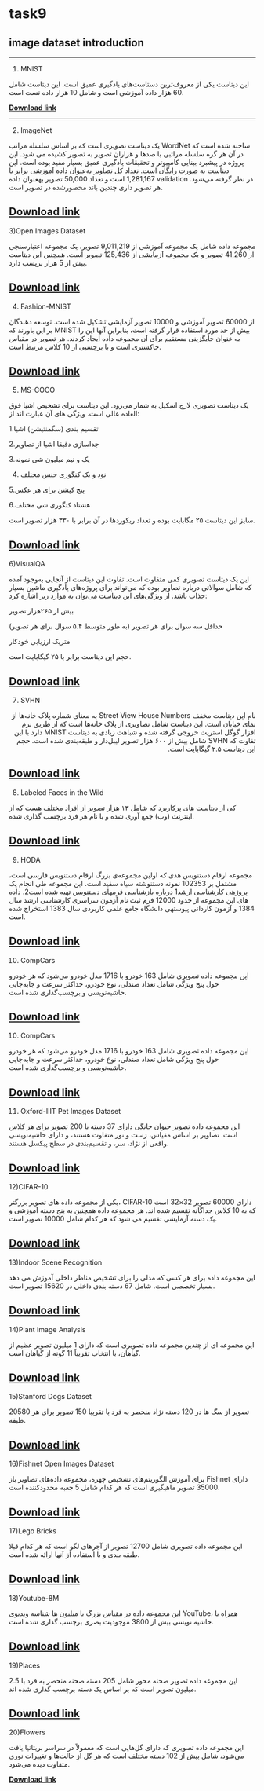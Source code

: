 # task9

## image dataset introduction

_____________________________________________________
1) MNIST

این دیتاست یکی از معروف‌ترین دستاست‌های یادگیری عمیق است. این دیتاست شامل 60 هزار داده آموزشی است و شامل 10 هزار داده تست است.

[**Download link**](https://www.tensorflow.org/datasets/catalog/mnist)

---------------------------------------------------------------------------
2) ImageNet

یک دیتاست تصویری است که بر اساس سلسله مراتب WordNet ساخته شده است که در آن هر گره سلسله مراتبی با صدها و هزاران تصویر به تصویر کشیده می شود. این پروژه در پیشبرد بینایی کامپیوتر و تحقیقات یادگیری عمیق بسیار مفید بوده است. این دیتاست به صورت رایگان است. تعداد کل تصاویر به‌عنوان داده آموزشی برابر با 1,281,167 است و تعداد 50,000 تصویر بهعنوان داده validation در نظر گرفته می‌شود. هر تصویر داری چندین باند محصور‌شده در تصویر است.

[**Download link**](https://image-net.org/)
----------------------------------------------------------------------------
3)Open Images Dataset

مجموعه داده شامل یک مجموعه آموزشی از 9,011,219 تصویر، یک مجموعه اعتبارسنجی از 41,260 تصویر و یک مجموعه آزمایشی از 125,436 تصویر است. همچنین این دیتاست بیش از 5 هزار برپسب دارد.

[**Download link**](https://storage.googleapis.com/openimages/web/index.html)
----------------------------------------------------------------------------
4) Fashion-MNIST

از 60000 تصویر آموزشی و 10000 تصویر آزمایشی تشکیل شده است. توسعه دهندگان بر این باورند که MNIST بیش از حد مورد استفاده قرار گرفته است، بنابراین آنها این را به عنوان جایگزینی مستقیم برای آن مجموعه داده ایجاد کردند. هر تصویر در مقیاس خاکستری است و با برچسبی از 10 کلاس مرتبط است.

[**Download link**](https://www.kaggle.com/datasets/zalando-research/fashionmnist)
----------------------------------------------------------------------------
5) MS-COCO

یک دیتاست تصویری لارج اسکیل به شمار می‌رود. این دیتاست برای تشخیص اشیا فوق العاده عالی است. ویژگی های آن عبارت اند از:

1.تقسیم بندی (سگمنتیشن) اشیا

2.جداسازی دقیقا اشیا از تصاویر

3.یک و نیم میلیون شی نمونه

4. نود و یک کتگوری جنس مختلف

5.پنج کپشن برای هر عکس

6.هشتاد کتگوری شی مختلف


سایز این دیتاست ۲۵ مگابایت بوده و تعداد ریکوردها در آن برابر با ۳۳۰ هزار تصویر است.

[**Download link**](https://cocodataset.org/#home)
---------------------------------------------------------------------
6)VisualQA

این یک دیتاست تصویری کمی متفاوت است. تفاوت این دیتاست از آنجایی به‌وجود آمده که شامل سوالاتی درباره تصاویر بوده که می‌تواند برای پروژه‌های یادگیری ماشین بسیار جذاب باشد. از ویژگی‌های این دیتاست می‌توان به موارد زیر اشاره کرد:

بیش از ۲۶۵هزار تصویر

حداقل سه سوال برای هر تصویر (به طور متوسط ۵.۴ سوال برای هر تصویر)

متریک ارزیابی خودکار

حجم این دیتاست برابر با ۲۵ گیگابایت است.

[**Download link**](https://visualqa.org/)
-------------------------------------------------------
7) SVHN

<div dir="rtl">
  
  نام این دیتاست مخفف Street View House Numbers به معنای شماره پلاک خانه‌ها از نمای خیابان است. این دیتاست شامل تصاویری از پلاک خانه‌ها است که از طریق نرم افزار گوگل استریت خروجی گرفته شده و شباهت زیادی به دیتاست MNIST دارد با این تفاوت که SVHN شامل بیش از ۶۰۰ هزار تصویر لیبل‌دار و طبقه‌بندی شده است. حجم این دیتاست ۲.۵ گیگابایت است.
  
  </div>
 
  [**Download link**]( http://ufldl.stanford.edu/housenumbers/)
  ---------------------------------------------------------------------
  8) Labeled Faces in the Wild

کی از دیتاست های پرکاربرد که شامل ۱۳ هزار تصویر از افراد مختلف هست که از اینترنت (وب) جمع آوری شده و با نام هر فرد برچسب گذاری شده.

[**Download link**]( http://vis-www.cs.umass.edu/lfw/)
-------------------------------------------------------------------------
9) HODA

مجموعه ارقام دستنویس هدی که اولین مجموعه‌ی بزرگ ارقام دستنویس فارسی است، مشتمل بر 102353 نمونه دستنوشته سیاه سفید است. این مجموعه طی انجام یک پروژه‏ی کارشناسی ارشد1 درباره بازشناسی فرمهای دستنویس تهیه شده است2. داده های این مجموعه از حدود 12000 فرم ثبت نام آزمون سراسری کارشناسی ارشد سال 1384 و آزمون کاردانی پیوسته‏ی دانشگاه جامع علمی کاربردی سال 1383 استخراج شده است.

[**Download link**](http://farsiocr.ir/%D9%85%D8%AC%D9%85%D9%88%D8%B9%D9%87-%D8%AF%D8%A7%D8%AF%D9%87/%D9%85%D8%AC%D9%85%D9%88%D8%B9%D9%87-%D8%A7%D8%B1%D9%82%D8%A7%D9%85-%D8%AF%D8%B3%D8%AA%D9%86%D9%88%DB%8C%D8%B3-%D9%87%D8%AF%DB%8C/)
-----------------------------------------------------------------------------
10) CompCars

این مجموعه داده تصویری شامل 163 خودرو با 1716 مدل خودرو می‌شود که هر خودرو حول پنج ویژگی شامل تعداد صندلی، نوع خودرو، حداکثر سرعت و جابه‌جایی حاشیه‌نویسی و برچسب‌گذاری شده است.


[**Download link**]( http://mmlab.ie.cuhk.edu.hk/datasets/comp_cars/index.html)
------------------------------------------------------------------------------------
10) CompCars

این مجموعه داده تصویری شامل 163 خودرو با 1716 مدل خودرو می‌شود که هر خودرو حول پنج ویژگی شامل تعداد صندلی، نوع خودرو، حداکثر سرعت و جابه‌جایی حاشیه‌نویسی و برچسب‌گذاری شده است.


[**Download link**]( http://mmlab.ie.cuhk.edu.hk/datasets/comp_cars/index.html)
------------------------------------------------------------------------------------
11) Oxford-IIIT Pet Images Dataset

این مجموعه داده تصویر حیوان خانگی دارای 37 دسته با 200 تصویر برای هر کلاس است. تصاویر بر اساس مقیاس، ژست و نور متفاوت هستند، و دارای حاشیه‌نویسی واقعی از نژاد، سر، و تقسیم‌بندی در سطح پیکسل هستند.

[**Download link**]( https://www.robots.ox.ac.uk/~vgg/data/pets/)
-------------------------------------------------------------------------------------
12)CIFAR-10

یکی از مجموعه داده های تصویر بزرگتر، CIFAR-10 دارای 60000 تصویر 32×32 است که به 10 کلاس جداگانه تقسیم شده اند. هر مجموعه داده همچنین به پنج دسته آموزشی و یک دسته آزمایشی تقسیم می شود که هر کدام شامل 10000 تصویر است.

[**Download link**]( https://www.cs.toronto.edu/~kriz/cifar.html)
-------------------------------------------------------------------------------------
13)Indoor Scene Recognition

این مجموعه داده برای هر کسی که مدلی را برای تشخیص مناظر داخلی آموزش می دهد بسیار تخصصی است. شامل 67 دسته بندی داخلی در 15620 تصویر است.

[**Download link**]( http://web.mit.edu/torralba/www/indoor.html)
-------------------------------------------------------------------------------------
14)Plant Image Analysis

این مجموعه ای از چندین مجموعه داده تصویری است که دارای 1 میلیون تصویر عظیم از گیاهان، با انتخاب تقریباً 11 گونه از گیاهان است.

[**Download link**]( https://www.quantitative-plant.org/dataset)
---------------------------------------------------------------------------------------
15)Stanford Dogs Dataset

20580 تصویر از سگ ها در 120 دسته نژاد منحصر به فرد با تقریبا 150 تصویر برای هر طبقه.

[**Download link**](http://vision.stanford.edu/aditya86/ImageNetDogs/)
--------------------------------------------------------------------------
16)Fishnet Open Images Dataset

برای آموزش الگوریتم‌های تشخیص چهره، مجموعه داده‌های تصاویر باز Fishnet دارای 35000 تصویر ماهیگیری است که هر کدام شامل 5 جعبه محدودکننده است.

[**Download link**](https://www.fishnet.ai/download)
--------------------------------------------------------------------------
17)Lego Bricks

این مجموعه داده تصویری شامل 12700 تصویر از آجرهای لگو است که هر کدام قبلا طبقه بندی و با استفاده از آنها ارائه شده است.

[**Download link**](https://www.kaggle.com/joosthazelzet/lego-brick-images)
--------------------------------------------------------------------------
18)Youtube-8M

این مجموعه داده در مقیاس بزرگ با میلیون ها شناسه ویدیوی YouTube، همراه با حاشیه نویسی بیش از 3800 موجودیت بصری برچسب گذاری شده است.

[**Download link**](https://research.google.com/youtube8m/index.html)
--------------------------------------------------------------------------
19)Places

این مجموعه داده تصویر صحنه محور شامل 205 دسته صحنه منحصر به فرد با 2.5 میلیون تصویر است که بر اساس یک دسته برچسب گذاری شده اند.

[**Download link**](http://places.csail.mit.edu/index.html)
--------------------------------------------------------------------------
20)Flowers

این مجموعه داده تصویری که دارای گل‌هایی است که معمولاً در سراسر بریتانیا یافت می‌شود، شامل بیش از 102 دسته مختلف است که هر گل از حالت‌ها و تغییرات نوری متفاوت دیده می‌شود.

[**Download link**](https://www.robots.ox.ac.uk/~vgg/data/flowers/102/index.html)